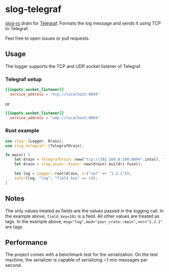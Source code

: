 # slog-telegraf

[slog-rs](https://github.com/slog-rs/slog) drain for [Telegraf](https://www.influxdata.com/time-series-platform/telegraf/).
Formats the log message and sends it using TCP to Telegraf. 

Feel free to open issues or pull requests.

## Usage

The logger supports the TCP and UDP socket listener of Telegraf.

### Telegraf setup
```conf
[[inputs.socket_listener]]
  service_address = "tcp://localhost:8094"
```

or

```conf
[[inputs.socket_listener]]
  service_address = "udp://localhost:8094"
```

### Rust example

```Rust
use slog::{Logger, Drain};
use slog_telegraf::{TelegrafDrain};

fn main() {
    let drain = TelegrafDrain::new("tcp://192.168.0.108:8094".into(), "measurement".into()).unwrap().fuse();
    let drain = slog_async::Async::new(drain).build().fuse();
    
    let log = Logger::root(drain, o!("ver" => "1.2.1"));
    info!(log, "log"; "field_key" => 10);
}
```

## Notes
The only values treated as fields are the values passed in the logging call. In the example above, ``field_key=10i`` is a field.
All other values are treated as tags. In the example above, ``msg="log",mod="your_crate::main",ver="1.2.1"`` are tags.

## Performance
The project comes with a benchmark test for the serialization. On the test machine, the serializer is capable of serializing ~1 mio messages per second.
 